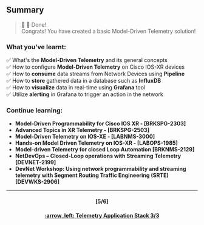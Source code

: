 ## Summary

> :clap: :tada: Done!  
> Congrats! You have created a basic Model-Driven Telemetry solution!

### What you've learnt:  
:white_check_mark:  What's the **Model-Driven Telemetry** and its general concepts  
:white_check_mark:  How to configure **Model-Driven Telemetry** on Cisco IOS-XR devices  
:white_check_mark:  How to **consume** data streams from Network Devices using **Pipeline**  
:white_check_mark:  How to **store** gathered data in a database such as **InfluxDB**  
:white_check_mark:  How to **visualize** data in real-time using **Grafana** tool    
:white_check_mark:  Utilize **alerting** in Grafana to trigger an action in the network  

### Continue learning:
- **Model-Driven Programmability for Cisco IOS XR - [BRKSPG-2303]**
- **Advanced Topics in XR Telemetry - [BRKSPG-2503]**
- **Model-Driven Telemetry on IOS-XE - [LABNMS-3000]**
- **Hands-on Model Driven Telemetry on IOS-XR - [LABOPS-1985]**
-	**Model-driven Telemetry for closed Loop Automation [BRKNMS-2129]**
- **NetDevOps – Closed-Loop operations with Streaming Telemetry [DEVNET-2199]**
-	**DevNet Workshop: Using network programmability and streaming telemetry with Segment Routing Traffic Engineering (SRTE) [DEVWKS-2906]**


---
<h4 align="center">[5/6]</h4>
<h4 align="center"> <a href="/readme/4.md"> :arrow_left: Telemetry Application Stack 3/3 </h4>
